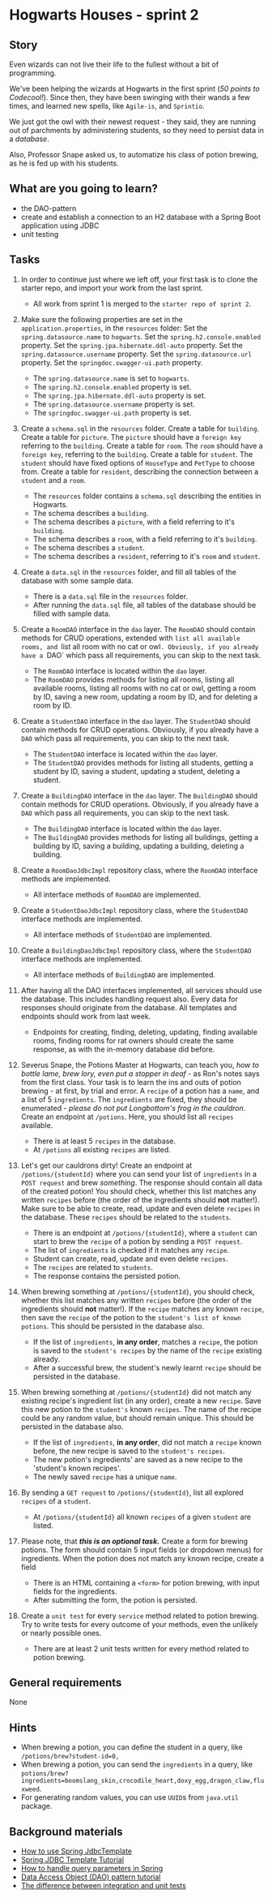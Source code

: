 # Hogwarts Houses - sprint 2

## Story

Even wizards can not live their life to the fullest without a bit of programming.

We've been helping the wizards at Hogwarts in the first sprint (_50 points to Codecool!_). Since then, they have been swinging with their wands a few times, and learned new spells, like `Agile-is`, and `Sprintio`. 

We just got the owl with their newest request - they said, they are running out of parchments by administering students, so they need to persist data in a _database_.

Also, Professor Snape asked us, to automatize his class of potion brewing, as he is fed up with his students.



## What are you going to learn?

- the DAO-pattern
- create and establish a connection to an H2 database with a Spring Boot application using JDBC
- unit testing

## Tasks

1. In order to continue just where we left off, your first task is to clone the starter repo, and import your work from the last sprint.
    - All work from sprint 1 is merged to the `starter repo of sprint 2`.

2. Make sure the following properties are set in the `application.properties`, in the `resources` folder: Set the `spring.datasource.name` to `hogwarts`. Set the `spring.h2.console.enabled` property. Set the `spring.jpa.hibernate.ddl-auto` property. Set the `spring.datasource.username` property. Set the `spring.datasource.url` property. Set the `springdoc.swagger-ui.path` property.
    - The `spring.datasource.name` is set to `hogwarts`.
    - The `spring.h2.console.enabled` property is set.
    - The `spring.jpa.hibernate.ddl-auto` property is set.
    - The `spring.datasource.username` property is set.
    - The `springdoc.swagger-ui.path` property is set.

3. Create a `schema.sql` in the `resources` folder. Create a table for `building`. Create a table for `picture`. The `picture` should have a `foreign key` referring to the `building`. Create a table for `room`. The `room` should have a `foreign key`, referring to the `building`. Create a table for `student`. The `student` should have fixed options of `HouseType` and `PetType` to choose from. Create a table for `resident`, describing the connection between a `student` and a `room`.
    - The `resources` folder contains a `schema.sql` describing the entities in Hogwarts.
    - The schema describes a `building`.
    - The schema describes a `picture`, with a field referring to it's `building`.
    - The schema describes a `room`, with a field referring to it's `building`.
    - The schema describes a `student`.
    - The schema describes a `resident`, referring to it's `room` and `student`.

4. Create a `data.sql` in the `resources` folder, and fill all tables of the database with some sample data.
    - There is a `data.sql` file in the `resources` folder.
    - After running the `data.sql` file, all tables of the database should be filled with sample data.

5. Create a `RoomDAO` interface in the `dao` layer. The `RoomDAO` should contain methods for CRUD operations, extended with `list all available rooms, and `list all room with no cat or owl`. Obviously, if you already have a `DAO` which pass all requirements, you can skip to the next task.
    - The `RoomDAO` interface is located within the `dao` layer.
    - The `RoomDAO` provides methods for listing all rooms, listing all available rooms, listing all rooms with no cat or owl, getting a room by ID, saving a new room, updating a room by ID, and for deleting a room by ID.

6. Create a `StudentDAO` interface in the `dao` layer. The `StudentDAO` should contain methods for CRUD operations. Obviously, if you already have a `DAO` which pass all requirements, you can skip to the next task.
    - The `StudentDAO` interface is located within the `dao` layer.
    - The `StudentDAO` provides methods for listing all students, getting a student by ID, saving a student, updating a student, deleting a student.

7. Create a `BuildingDAO` interface in the `dao` layer. The `BuildingDAO` should contain methods for CRUD operations. Obviously, if you already have a `DAO` which pass all requirements, you can skip to the next task.
    - The `BuildingDAO` interface is located within the `dao` layer.
    - The `BuildingDAO` provides methods for listing all buildings, getting a building by ID, saving a building, updating a building, deleting a building.

8. Create a `RoomDaoJdbcImpl` repository class, where the `RoomDAO` interface methods are implemented.
    - All interface methods of `RoomDAO` are implemented.

9. Create a `StudentDaoJdbcImpl` repository class, where the `StudentDAO` interface methods are implemented.
    - All interface methods of `StudentDAO` are implemented.

10. Create a `BuildingDaoJdbcImpl` repository class, where the `StudentDAO` interface methods are implemented.
    - All interface methods of `BuildingDAO` are implemented.

11. After having all the DAO interfaces implemented, all services should use the database. This includes handling request also. Every data for responses should originate from the database. All templates and endpoints should work from last week.
    - Endpoints for creating, finding, deleting, updating, finding available rooms, finding rooms for rat owners should create the same response, as with the in-memory database did before.

12. Severus Snape, the Potions Master at Hogwarts, can teach you, _how to bottle lame, brew lory, even put a stopper in deaf_ - as Ron's notes says from the first class. Your task is to learn the ins and outs of potion brewing - at first, by trial and error. A `recipe` of a potion has a `name`, and a list of 5 `ingredients`.  The `ingredients` are fixed, they should be enumerated - _please do not put Longbottom's frog in the cauldron_. Create an endpoint at `/potions`. Here, you should list all `recipes` available.
    - There is at least 5 `recipes` in the database.
    - At `/potions` all existing `recipes` are listed.

13. Let's get our cauldrons dirty!  Create an endpoint at `/potions/{studentId}` where you can send your list of `ingredients` in a `POST request` and brew *something*. The response should contain all data of the created potion! You should check, whether this list matches any written `recipes` before (the order of the ingredients should __not__ matter!). Make sure to be able to create, read, update and even delete `recipes` in the database. These `recipes` should be related to the `students`.
    - There is an endpoint at `/potions/{studentId}`, where a `student` can start to brew the `recipe` of a potion by sending a `POST request`.
    - The list of `ingredients` is checked if it matches any `recipe`.
    - Student can create, read, update and even delete `recipes`.
    - The `recipes` are related to `students`.
    - The response contains the persisted potion.

14. When brewing something at `/potions/{studentId}`, you should check, whether this list matches any written `recipes` before (the order of the ingredients should __not__ matter!). If the `recipe` matches any known `recipe`, then save the `recipe` of the potion to the `student's list of known potions`. This should be persisted in the database also.
    - If the list of `ingredients`, __in any order__, matches a `recipe`, the potion is saved to the `student's recipes` by the name of the `recipe` existing already.
    - After a successful brew, the student's newly learnt `recipe` should be persisted in the database.

15. When brewing something at `/potions/{studentId}` did not match any existing recipe's ingredient list (in any order), create a new `recipe`. Save this new potion to the `student's` known `recipes`.  The name of the recipe could be any random value, but should remain unique. This should be persisted in the database also.
    - If the list of `ingredients`, __in any order__, did not match a `recipe` known before, the new recipe is saved to the `student's recipes`.
    - The new potion's ingredients' are saved as a new recipe to the 'student's known recipes'.
    - The newly saved `recipe` has a unique `name`.

16. By sending a `GET request` to `/potions/{studentId}`, list all explored `recipes` of a `student`.
    - At `/potions/{studentId}` all known `recipes` of a given `student` are listed.

17. Please note, that ***this is an optional task.*** Create a form for brewing potions. The form should contain 5 input fields (or dropdown menus) for ingredients. When the potion does not match any known recipe, create a field
    - There is an HTML containing a `<form>` for potion brewing, with input fields for the ingredients.
    - After submitting the form, the potion is persisted.

18. Create a `unit test` for every `service` method related to potion brewing. Try to write tests for every outcome of your methods, even the unlikely or nearly possible ones.
    - There are at least 2 unit tests written for every method related to potion brewing.

## General requirements

None

## Hints

- When brewing a potion, you can define the student in a query, like `/potions/brew?student-id=0,`
- When brewing a potion, you can send the `ingredients` in a query, like `potions/brew?ingredients=boomslang_skin,crocodile_heart,doxy_egg,dragon_claw,fluxweed`.
- For generating random values, you can use `UUID`s from `java.util` package.


## Background materials

- [How to use Spring JdbcTemplate](https://yashodgayashan.medium.com/how-to-use-spring-jdbctemplate-dec9e4476eaa)
- <i class="far fa-camera"></i> [Spring JDBC Template Tutorial](https://youtube.com/watch?v=0uLqdBpYAVA)
- [How to handle query parameters in Spring](https://baeldung.com/spring-request-param)
- <i class="far fa-book-open"></i> [Data Access Object (DAO) pattern tutorial](https://tutorialspoint.com/design_pattern/data_access_object_pattern.htm)
- <i class="far fa-candy-cane"></i> [The difference between integration and unit tests](https://stackoverflow.com/questions/10752/what-is-the-difference-between-integration-and-unit-tests)
